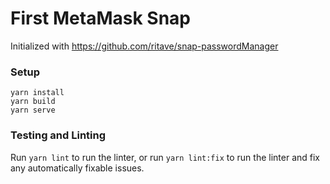 # First MetaMask Snap

Initialized with https://github.com/ritave/snap-passwordManager

### Setup

```shell
yarn install
yarn build
yarn serve
```

### Testing and Linting

Run `yarn lint` to run the linter, or run `yarn lint:fix` to run the linter and fix any automatically fixable issues.
